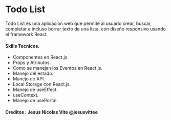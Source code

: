 # Todo List

Todo List es una aplicacíon web que permite al usuario crear, buscar, completar e incluso borrar texto de una lista, con diseño responsivo usando el framework React.

#### Skills Tecnicos.
- Componentes en React.js
- Props y Atributos.
- Como se manejan los Eventos en React.js.
- Manejo del estado.
- Manejo de API.
- Local Storage con React.js.
- Manejo de useEffect.
- useContext.
- Manejo de usePortal. 


#### Creditos : Jesus Nicolas Vite @jesusvittee
